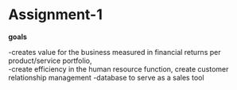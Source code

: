 # Assignment-1

**goals**

-creates value for the business measured in financial returns per product/service portfolio,  
-create efficiency in the human resource function,  create customer relationship management 
-database to serve as a sales tool